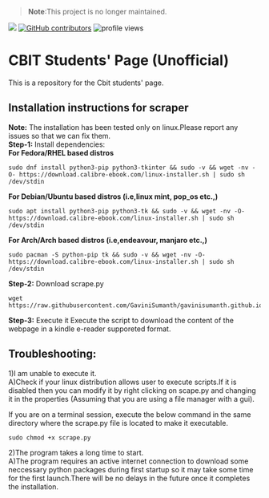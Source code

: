 > **Note**:This project is no longer maintained.

![](https://visitor-badge.glitch.me/badge?page_id=GaviniSumanth/gavinisumanth.github.io/) 
<a href="https://github.com/GaviniSumanth/gavinisumanth.github.io/graphs/contributors"><img alt="GitHub contributors" src="https://img.shields.io/github/contributors/GaviniSumanth/gavinisumanth.github.io?color=2b9348"></a> 
<img src="https://gpvc.arturio.dev/GaviniSumanth" alt="profile views">
# **CBIT Students' Page (Unofficial)**
This is a repository for the Cbit students' page.

## Installation instructions for scraper
**Note:** The installation has been tested only on linux.Please report any issues so that we can fix them.  
**Step-1:** Install dependencies:  
**For Fedora/RHEL based distros**  
```
sudo dnf install python3-pip python3-tkinter && sudo -v && wget -nv -O- https://download.calibre-ebook.com/linux-installer.sh | sudo sh /dev/stdin
```
**For Debian/Ubuntu based distros (i.e,linux mint, pop_os etc.,)**  
```
sudo apt install python3-pip python3-tk && sudo -v && wget -nv -O- https://download.calibre-ebook.com/linux-installer.sh | sudo sh /dev/stdin
```
**For Arch/Arch based distros (i.e,endeavour, manjaro etc.,)**  
```
sudo pacman -S python-pip tk && sudo -v && wget -nv -O- https://download.calibre-ebook.com/linux-installer.sh | sudo sh /dev/stdin
```
  
**Step-2:** Download scrape.py    
```
wget  https://raw.githubusercontent.com/GaviniSumanth/gavinisumanth.github.io/main/scrape.py
```
**Step-3:** Execute it
Execute the script to download the content of the webpage in a kindle e-reader supporeted format.
  
  
## **Troubleshooting:**  
1)I am unable to execute it.  
A)Check if your linux distribution allows user to execute scripts.If it is disabled then you can modify it by right clicking on scape.py and  changing it in the properties (Assuming that you are using a file manager with a gui).  
  
If you are on a terminal session, execute the below command in the same directory where the scrape.py file is located to make it executable.
```
sudo chmod +x scrape.py
```
2)The program takes a long time to start.  
A)The program requires an active internet connection to download some neccessary python packages during first startup so it may take some time for the first launch.There will be no delays in the future once it completes the installation. 
